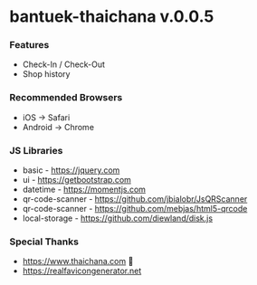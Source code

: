 # bantuek-thaichana v.0.0.5

### Features
* Check-In / Check-Out
* Shop history

### Recommended Browsers
* iOS -> Safari
* Android -> Chrome

### JS Libraries
* basic - https://jquery.com
* ui - https://getbootstrap.com
* datetime - https://momentjs.com
* qr-code-scanner - https://github.com/jbialobr/JsQRScanner
* qr-code-scanner - https://github.com/mebjas/html5-qrcode
* local-storage - https://github.com/diewland/disk.js

### Special Thanks
* https://www.thaichana.com 🙏
* https://realfavicongenerator.net
